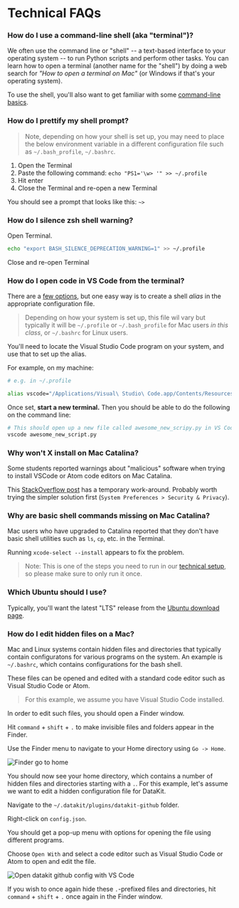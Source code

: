 # Technical FAQs

### How do I use a command-line shell (aka "terminal")?

We often use the command line or "shell" -- a text-based interface to your operating system -- to run Python scripts and perform other tasks. You can learn how to open a terminal (another name for the "shell") by doing a web search for *"How to open a terminal on Mac"* (or Windows if that's your operating system).

To use the shell, you'll also want to get familiar with some [command-line basics](https://github.com/stanfordjournalism/padj-code/blob/main/exercises/bash_drill.md).

### How do I prettify my shell prompt?

> Note, depending on how your shell is set up, you may need to place the below environment variable in a different configuration file such as `~/.bash_profile`, `~/.bashrc`.

1. Open the Terminal
1. Paste the following command: `echo "PS1='\w> '" >> ~/.profile`
1. Hit enter
1. Close the Terminal and re-open a new Terminal

You should see a prompt that looks like this: `~>`

### How do I silence zsh shell warning?

Open Terminal.

```bash
echo "export BASH_SILENCE_DEPRECATION_WARNING=1" >> ~/.profile
```

Close and re-open Terminal


### How do I open code in VS Code from the terminal?

There are a [few options](https://code.visualstudio.com/docs/setup/mac),
but one easy way is to create a shell *alias* in the appropriate configuration file.

> Depending on how your system is set up, this file wil vary but typically it will be `~/.profile` or `~/.bash_profile` for Mac users *in this class*, or `~/.bashrc` for Linux users.

You'll need to locate the Visual Studio Code program on your system, and use that to set up the alias.

For example, on my machine:

```bash
# e.g. in ~/.profile

alias vscode="/Applications/Visual\ Studio\ Code.app/Contents/Resources/app/bin/code"
```

Once set, **start a new terminal.** Then you should be able to do the following on the command line:

```bash
# This should open up a new file called awesome_new_scripy.py in VS Code
vscode awesome_new_script.py
```

### Why won't X install on Mac Catalina?

Some students reported warnings about "malicious" software when trying to install VSCode or Atom code editors on Mac Catalina.

This [StackOverflow post](https://stackoverflow.com/questions/58457958/visual-studio-code-cant-be-opened-because-apple-cannot-check-it-for-malicious) has a temporary work-around. Probably worth trying the simpler solution first (`System Preferences > Security & Privacy`).

### Why are basic shell commands missing on Mac Catalina?

Mac users who have upgraded to Catalina reported that they don't have basic shell utilities such as `ls`, `cp`, etc. in the Terminal.

Running `xcode-select --install` appears to fix the problem.

> Note: This is one of the steps you need to run in our [technical setup](tech_setup.md), so please make sure to only run it once.

### Which Ubuntu should I use? 

Typically, you'll want the latest "LTS" release from the [Ubuntu download page](https://ubuntu.com/download/desktop).

### How do I edit hidden files on a Mac?

Mac and Linux systems contain hidden files and directories that typically contain configuratons for various programs on the system. An example is `~/.bashrc`, which contains configurations for the bash shell.

These files can be opened and edited with a standard code editor such as Visual Studio Code or Atom. 

> For this example, we assume you have Visual Studio Code installed.

In order to edit such files, you should open a Finder window.

Hit `command` + `shift` + `.` to make invisible files and folders appear in the Finder.

Use the Finder menu to navigate to your Home directory using `Go -> Home`.

![Finder go to home](../static/finder_go_home.png)

You should now see your home directory, which contains a number of hidden files and directories starting with a `.`. For this example, let's assume we want to edit a hidden configuration file for DataKit.

Navigate to the `~/.datakit/plugins/datakit-github` folder.

Right-click on `config.json`.

You should get a pop-up menu with options for opening the file using different programs.

Choose `Open With` and select a code editor such as Visual Studio Code or Atom to open and edit the file.

![Open datakit github config with VS Code](../static/finder_edit_dkit_github_config.png)

If you wish to once again hide these `.`-prefixed files and directories, hit `command` + `shift` + `.` once again in the Finder window.
